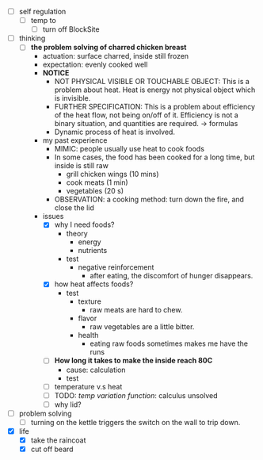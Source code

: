 - [ ] self regulation
    - [ ] temp to 
        - [ ] turn off BlockSite
- [ ] thinking
    - [ ] **the problem solving of charred chicken breast**
        - actuation: surface charred, inside still frozen
        - expectation: evenly cooked well
        - **NOTICE**
            - NOT PHYSICAL VISIBLE OR TOUCHABLE OBJECT: This is a problem about heat. Heat is energy not physical object which is invisible.
            - FURTHER SPECIFICATION: This is a problem about efficiency of the heat flow, not being on/off of it. Efficiency is not a binary situation, and quantities are required. -> formulas 
            - Dynamic process of heat is involved.
        - my past experience
            - MIMIC: people usually use heat to cook foods
            - In some cases, the food has been cooked for a long time, but inside is still raw
                - grill chicken wings (10 mins)
                - cook meats (1 min)
                - vegetables (20 s)
            - OBSERVATION: a cooking method: turn down the fire, and close the lid
        - issues
            - [x] why I need foods?
                - theory
                    - energy
                    - nutrients
                - test
                    - negative reinforcement
                        - after eating, the discomfort of hunger disappears.
            - [x] how heat affects foods?
                - test
                    - texture
                        - raw meats are hard to chew.
                    - flavor
                        - raw vegetables are a little bitter.
                    - health
                        - eating raw foods sometimes makes me have the runs
            - [ ] **How long it takes to make the inside reach 80C**
                - cause: calculation
                - test
            - [ ] temperature v.s heat
            - [ ] TODO: *temp variation function*: calculus unsolved  
            - [ ] why lid?
- [ ] problem solving
    - [ ] turning on the kettle triggers the switch on the wall to trip down.
- [x] life
    - [x] take the raincoat
    - [x] cut off beard